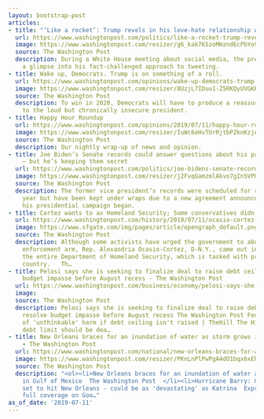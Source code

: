 ```yaml
---
layout: bootstrap-post
articles:
- title: "‘Like a rocket’: Trump revels in his love-hate relationship with Twitter"
  url: https://www.washingtonpost.com/politics/like-a-rocket-trump-revels-in-his-love-hate-relationship-with-twitter/2019/07/11/421391a4-a41c-11e9-bd56-eac6bb02d01d_story.html
  image: https://www.washingtonpost.com/resizer/g6_kak7KSzoMHzndEcPbYo9i7h4=/1484x0/arc-anglerfish-washpost-prod-washpost.s3.amazonaws.com/public/HWW4QGFEGEI6TJ3H26VYJLXT5E.jpg
  source: The Washington Post
  description: During a White House meeting about social media, the president offered
    a glimpse into his fact-challenged approach to tweeting.
- title: Wake up, Democrats. Trump is on something of a roll.
  url: https://www.washingtonpost.com/opinions/wake-up-democrats-trump-is-on-something-of-a-roll/2019/07/11/003672d8-a421-11e9-b732-41a79c2551bf_story.html
  image: https://www.washingtonpost.com/resizer/8UzjL7IDuu1-Z5RKQyUVGKRnl-E=/1484x0/arc-anglerfish-washpost-prod-washpost.s3.amazonaws.com/public/EBBCASFEGII6TJ3H26VYJLXT5E.jpg
  source: The Washington Post
  description: To win in 2020, Democrats will have to produce a reassuring contrast
    to the loud but chronically insecure president.
- title: Happy Hour Roundup
  url: https://www.washingtonpost.com/opinions/2019/07/11/happy-hour-roundup/
  image: https://www.washingtonpost.com/resizer/IuWc6eHvTUrRjtbPZknKzjqTIpk=/1484x0/arc-anglerfish-washpost-prod-washpost.s3.amazonaws.com/public/OD7QURU5TUI6TA7DIX663DUNFY.jpg
  source: The Washington Post
  description: Our nightly wrap-up of news and opinion.
- title: Joe Biden’s Senate records could answer questions about his past actions
    — but he’s keeping them secret
  url: https://www.washingtonpost.com/politics/joe-bidens-senate-records-could-answer-questions-about-his-past-actions--but-hes-keeping-them-secret/2019/07/11/7d0dd222-a347-11e9-bd56-eac6bb02d01d_story.html
  image: https://www.washingtonpost.com/resizer/j2FvqGamzmlAkvo7gIn5VP0ipmE=/1484x0/arc-anglerfish-washpost-prod-washpost.s3.amazonaws.com/public/ED3ZIDCW6YI6TAKP4L2GNBAZNY.jpg
  source: The Washington Post
  description: The former vice president’s records were scheduled for release this
    year but have been kept under wraps due to a new agreement announced just before
    his presidential campaign began.
- title: Cortez wants to ax Homeland Security; Some conservatives didn't want it...
  url: https://www.washingtonpost.com/history/2019/07/11/ocasio-cortez-wants-axe-homeland-security-some-conservatives-didnt-want-it-begin-with/
  image: https://www.sfgate.com/img/pages/article/opengraph_default.png
  source: The Washington Post
  description: Although some activists have urged the government to abolish its immigration
    enforcement arm, Rep. Alexandria Ocasio-Cortez, D-N.Y., came out in favor of eradicating
    the entire Department of Homeland Security, which is tasked with protecting the
    country.   Th…
- title: Pelosi says she is seeking to finalize deal to raise debt ceiling and resolve
    budget impasse before August recess - The Washington Post
  url: https://www.washingtonpost.com/business/economy/pelosi-says-she-is-seeking-to-finalize-deal-to-raise-debt-ceiling-and-resolve-budget-impasse-before-august-recess/2019/07/11/a3bfc35e-a427-11e9-b8c8-75dae2607e60_story.html
  image: 
  source: The Washington Post
  description: Pelosi says she is seeking to finalize deal to raise debt ceiling and
    resolve budget impasse before August recess The Washington Post Fed chairman warns
    of 'unthinkable' harm if debt ceiling isn't raised | TheHill The Hill Pelosi says
    debt limit should be dea…
- title: New Orleans braces for an inundation of water as storm grows in Gulf of Mexico
    - The Washington Post
  url: https://www.washingtonpost.com/national/new-orleans-braces-for-an-inundation-of-water-as-storm-grows-in-gulf-of-mexico/2019/07/11/b0827ae0-a351-11e9-b732-41a79c2551bf_story.html
  image: https://www.washingtonpost.com/resizer/PKnLnPlPwPgA4dO1bqx6xEhwZSk=/1484x0/arc-anglerfish-washpost-prod-washpost.s3.amazonaws.com/public/RJW5THFEBQI6TOGIOXNOEYD6MA.jpg
  source: The Washington Post
  description: "<ol><li>New Orleans braces for an inundation of water as storm grows
    in Gulf of Mexico  The Washington Post  </li><li>Hurricane Barry: Giant storm
    set to hit New Orleans - could be as 'devastating' as Katrina  Express.co.uk  </li><li>View
    full coverage on Goo…"
as_of_date: '2019-07-11'
---
```


